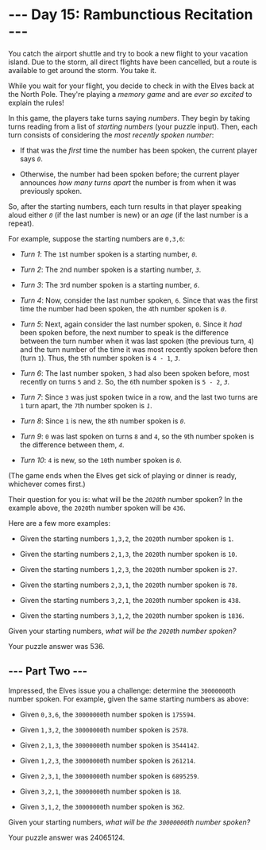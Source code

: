 # --- Day 15: Rambunctious Recitation ---

You catch the airport shuttle and try to book a new flight to your vacation island. Due to the storm, all direct flights have been cancelled, but a route is available to get around the storm. You take it.

While you wait for your flight, you decide to check in with the Elves back at the North Pole. They're playing a *memory game* and are *ever so excited* to explain the rules!

In this game, the players take turns saying *numbers*. They begin by taking turns reading from a list of *starting numbers* (your puzzle input). Then, each turn consists of considering the *most recently spoken number*:


 - If that was the *first* time the number has been spoken, the current player says *`0`*.

 - Otherwise, the number had been spoken before; the current player announces *how many turns apart* the number is from when it was previously spoken.


So, after the starting numbers, each turn results in that player speaking aloud either *`0`* (if the last number is new) or an *age* (if the last number is a repeat).

For example, suppose the starting numbers are `0,3,6`:


 - *Turn 1*: The `1`st number spoken is a starting number, *`0`*.

 - *Turn 2*: The `2`nd number spoken is a starting number, *`3`*.

 - *Turn 3*: The `3`rd number spoken is a starting number, *`6`*.

 - *Turn 4*: Now, consider the last number spoken, `6`. Since that was the first time the number had been spoken, the `4`th number spoken is *`0`*.

 - *Turn 5*: Next, again consider the last number spoken, `0`. Since it *had* been spoken before, the next number to speak is the difference between the turn number when it was last spoken (the previous turn, `4`) and the turn number of the time it was most recently spoken before then (turn `1`). Thus, the `5`th number spoken is `4 - 1`, *`3`*.

 - *Turn 6*: The last number spoken, `3` had also been spoken before, most recently on turns `5` and `2`. So, the `6`th number spoken is `5 - 2`, *`3`*.

 - *Turn 7*: Since `3` was just spoken twice in a row, and the last two turns are `1` turn apart, the `7`th number spoken is *`1`*.

 - *Turn 8*: Since `1` is new, the `8`th number spoken is *`0`*.

 - *Turn 9*: `0` was last spoken on turns `8` and `4`, so the `9`th number spoken is the difference between them, *`4`*.

 - *Turn 10*: `4` is new, so the `10`th number spoken is *`0`*.


(The game ends when the Elves get sick of playing or dinner is ready, whichever comes first.)

Their question for you is: what will be the *`2020`th* number spoken? In the example above, the `2020`th number spoken will be `436`.

Here are a few more examples:


 - Given the starting numbers `1,3,2`, the `2020`th number spoken is `1`.

 - Given the starting numbers `2,1,3`, the `2020`th number spoken is `10`.

 - Given the starting numbers `1,2,3`, the `2020`th number spoken is `27`.

 - Given the starting numbers `2,3,1`, the `2020`th number spoken is `78`.

 - Given the starting numbers `3,2,1`, the `2020`th number spoken is `438`.

 - Given the starting numbers `3,1,2`, the `2020`th number spoken is `1836`.


Given your starting numbers, *what will be the `2020`th number spoken?*


Your puzzle answer was 536.

## --- Part Two ---

Impressed, the Elves issue you a challenge: determine the `30000000`th number spoken. For example, given the same starting numbers as above:


 - Given `0,3,6`, the `30000000`th number spoken is `175594`.

 - Given `1,3,2`, the `30000000`th number spoken is `2578`.

 - Given `2,1,3`, the `30000000`th number spoken is `3544142`.

 - Given `1,2,3`, the `30000000`th number spoken is `261214`.

 - Given `2,3,1`, the `30000000`th number spoken is `6895259`.

 - Given `3,2,1`, the `30000000`th number spoken is `18`.

 - Given `3,1,2`, the `30000000`th number spoken is `362`.


Given your starting numbers, *what will be the `30000000`th number spoken?*


Your puzzle answer was 24065124.
